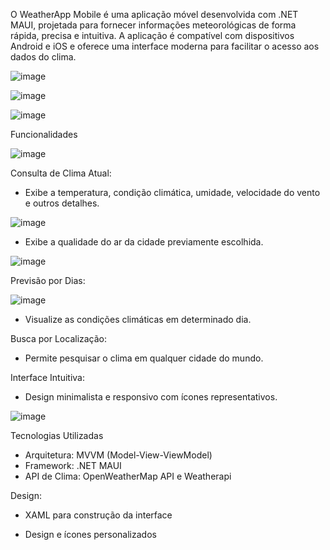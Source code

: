 O WeatherApp Mobile é uma aplicação móvel desenvolvida com .NET MAUI, projetada para fornecer informações meteorológicas de forma rápida, 
precisa e intuitiva. A aplicação é compatível com dispositivos Android e iOS e oferece uma interface moderna para facilitar o acesso aos dados do clima.


![image](https://github.com/user-attachments/assets/8b7e32eb-1cb9-4792-8bb6-5b2442f36191)



![image](https://github.com/user-attachments/assets/4fb50809-40c3-4aa8-be59-464384065150)



![image](https://github.com/user-attachments/assets/ebb3901b-95b3-48d8-8470-b698b0e68eba)


Funcionalidades

![image](https://github.com/user-attachments/assets/951bb0e7-50a5-4333-8e9a-5c048d450972)

Consulta de Clima Atual:

- Exibe a temperatura, condição climática, umidade, velocidade do vento e outros detalhes.
  
![image](https://github.com/user-attachments/assets/3ede4988-4331-4840-9801-d8deed0cbf26)

- Exibe a qualidade do ar da cidade previamente escolhida.
  
![image](https://github.com/user-attachments/assets/a7894cc9-a602-4681-8d11-3ec28011bfcc)


Previsão por Dias:

![image](https://github.com/user-attachments/assets/1701b5a4-effb-4afc-bc3c-6c06138c0aa0)

- Visualize as condições climáticas em determinado dia.

Busca por Localização:

- Permite pesquisar o clima em qualquer cidade do mundo.
 
Interface Intuitiva:

- Design minimalista e responsivo com ícones representativos.

 ![image](https://github.com/user-attachments/assets/cc7f9048-0f40-40a9-b5fa-7e98505c01a3)


Tecnologias Utilizadas
- Arquitetura: MVVM (Model-View-ViewModel)
- Framework: .NET MAUI
- API de Clima: OpenWeatherMap API e Weatherapi 

Design:

- XAML para construção da interface

- Design e ícones personalizados

 

